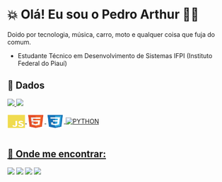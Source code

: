 # 💥 Olá! Eu sou o Pedro Arthur 🙋‍♂️

Doido por tecnologia, música, carro, moto e qualquer coisa que fuja do comum.

-  Estudante Técnico em Desenvolvimento de Sistemas IFPI (Instituto Federal do Piauí)

## 🎲 Dados

 <div>
   <a href="https://github.com/pedroarthurfa08">
   <img height="180em" src="https://github-readme-stats.vercel.app/api?username=pedroarthurfa08&show_icons=true&theme=tokyonight&include_all_commits=true&count_private=true"/>
   <img height="180em" src="https://github-readme-stats.vercel.app/api/top-langs/?username=pedroarthurfa08&layout=compact&langs_count=6&theme=tokyonight"/>
</div>
    
<div style="display: inline_block"><br>
  <img align="center" alt="Js" height="30" width="40" src="https://raw.githubusercontent.com/devicons/devicon/master/icons/javascript/javascript-plain.svg">
  <img align="center" alt="HTML" height="30" width="40" src="https://raw.githubusercontent.com/devicons/devicon/master/icons/html5/html5-original.svg">
  <img align="center" alt="CSS" height="30" width="40" src="https://raw.githubusercontent.com/devicons/devicon/master/icons/css3/css3-original.svg">
  <img align="center" alt="PYTHON" height="30" width="40" src="https://cdn.jsdelivr.net/gh/devicons/devicon@latest/icons/python/python-original.svg" />
 
</div>
 
<br>

 ## 🤖 Onde me encontrar:
<div> 
  <a href="https://instagram.com/pedroarthur_fa" target="_blank"><img src="https://img.shields.io/badge/-Instagram-%23E4405F?style=for-the-badge&logo=instagram&logoColor=white" target="_blank"></a>
 <a href="https://discord.gg/pedroarthur_fa" target="_blank"><img src="https://img.shields.io/badge/Discord-7289DA?style=for-the-badge&logo=discord&logoColor=white" target="_blank"></a> 
  <a href = "mailto:pedroarthurfa08@gmail.com"><img src="https://img.shields.io/badge/-Gmail-%23333?style=for-the-badge&logo=gmail&logoColor=white" target="_blank"></a>
  <a href="https://www.linkedin.com/in/pedro-arthur-a3b703144" target="_blank"><img src="https://img.shields.io/badge/-LinkedIn-%230077B5?style=for-the-badge&logo=linkedin&logoColor=white" target="_blank"></a>
</div>
